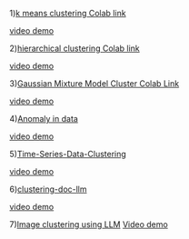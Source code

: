 1)[k means clustering Colab link](https://colab.research.google.com/drive/1TbaY2mL-vqWvHloaE6_aIO07NnKw5Qet?usp=sharing)


[video demo](https://drive.google.com/file/d/1OPvdPVUkTmzdAl52kFBR_y_tAy2jpQWH/view?usp=sharing)

2)[hierarchical clustering Colab link](https://colab.research.google.com/drive/1jBopEV8ZNv_h9tnBQs2KyQdeUOR0CJwX?usp=sharing)


[video demo](https://drive.google.com/file/d/1ujqIo8XaIfTXF5D_2seFKTt-whympwQk/view?usp=sharing)

3)[Gaussian Mixture Model Cluster Colab Link](https://colab.research.google.com/drive/1CCtNGeRvt6Vhgr5xTuGOlYBBJqnpp1Cq?usp=sharing)

[video demo](https://drive.google.com/file/d/1kl1xddu6w-s54JkB6E96Ot6Mrw5xh0Ff/view?usp=sharing)

4)[Anomaly in data](https://colab.research.google.com/drive/1IxRL216Xld0pG4PNi60V2A7SgRjN9-b9?usp=sharing)

[video demo](https://drive.google.com/file/d/1EyzAZjuxMCw96xJJBaf502JrMHWnob5Y/view?usp=sharing)


5)[Time-Series-Data-Clustering](https://colab.research.google.com/drive/1f8gJ-yDAd6-cfMil0mFkbYSc0UiXxGsJ?usp=sharing)

[video demo](https://drive.google.com/file/d/1dXYCvpDZxmKk9RcmQYk457iAolB6G0zD/view?usp=sharing)


6)[clustering-doc-llm](https://colab.research.google.com/drive/1VK0-k7SALh9LWXImfAsy9nP8JNnV0UtR?usp=sharing)

[video demo](https://drive.google.com/file/d/1JQMZWzL8p-24aqDfZl6dbuaYW7s-7pIn/view?usp=sharing)

7)[Image clustering using LLM](https://colab.research.google.com/drive/1mWETagEgA9oWALmdeHUsMvHUNc0O8KOF?usp=sharing)
[Video demo](https://drive.google.com/file/d/13cRA0kFTn3FiPKmSvlwHGLjOx6k7ZGT0/view?usp=sharing)
